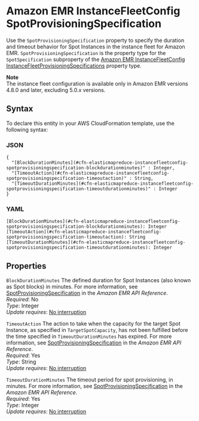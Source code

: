 # Amazon EMR InstanceFleetConfig SpotProvisioningSpecification<a name="aws-properties-elasticmapreduce-instancefleetconfig-spotprovisioningspecification"></a>

Use the `SpotProvisioningSpecification` property to specify the duration and timeout behavior for Spot Instances in the instance fleet for Amazon EMR\. `SpotProvisioningSpecification` is the property type for the `SpotSpecification` subproperty of the [Amazon EMR InstanceFleetConfig InstanceFleetProvisioningSpecifications](aws-properties-elasticmapreduce-instancefleetconfig-instancefleetprovisioningspecifications.md) property type\.

**Note**  
The instance fleet configuration is available only in Amazon EMR versions 4\.8\.0 and later, excluding 5\.0\.x versions\.

## Syntax<a name="aws-properties-elasticmapreduce-instancefleetconfig-spotprovisioningspecification-syntax"></a>

To declare this entity in your AWS CloudFormation template, use the following syntax:

### JSON<a name="aws-properties-elasticmapreduce-instancefleetconfig-spotprovisioningspecification-syntax.json"></a>

```
{
  "[BlockDurationMinutes](#cfn-elasticmapreduce-instancefleetconfig-spotprovisioningspecification-blockdurationminutes)" : Integer,
  "[TimeoutAction](#cfn-elasticmapreduce-instancefleetconfig-spotprovisioningspecification-timeoutaction)" : String,
  "[TimeoutDurationMinutes](#cfn-elasticmapreduce-instancefleetconfig-spotprovisioningspecification-timeoutdurationminutes)" : Integer
}
```

### YAML<a name="aws-properties-elasticmapreduce-instancefleetconfig-spotprovisioningspecification-syntax.yaml"></a>

```
[BlockDurationMinutes](#cfn-elasticmapreduce-instancefleetconfig-spotprovisioningspecification-blockdurationminutes): Integer
[TimeoutAction](#cfn-elasticmapreduce-instancefleetconfig-spotprovisioningspecification-timeoutaction): String
[TimeoutDurationMinutes](#cfn-elasticmapreduce-instancefleetconfig-spotprovisioningspecification-timeoutdurationminutes): Integer
```

## Properties<a name="aws-properties-elasticmapreduce-instancefleetconfig-spotprovisioningspecification-properties"></a>

`BlockDurationMinutes`  <a name="cfn-elasticmapreduce-instancefleetconfig-spotprovisioningspecification-blockdurationminutes"></a>
The defined duration for Spot Instances \(also known as Spot blocks\) in minutes\. For more information, see [SpotProvisioningSpecification](http://docs.aws.amazon.com/ElasticMapReduce/latest/API/API_SpotProvisioningSpecification.html) in the *Amazon EMR API Reference*\.  
*Required*: No  
*Type*: Integer  
*Update requires*: [No interruption](using-cfn-updating-stacks-update-behaviors.md#update-no-interrupt)

`TimeoutAction`  <a name="cfn-elasticmapreduce-instancefleetconfig-spotprovisioningspecification-timeoutaction"></a>
The action to take when the capacity for the target Spot Instance, as specified in `TargetSpotCapacity`, has not been fulfilled before the time specified in `TimeoutDurationMinutes` has expired\. For more information, see [SpotProvisioningSpecification](http://docs.aws.amazon.com/ElasticMapReduce/latest/API/API_SpotProvisioningSpecification.html) in the *Amazon EMR API Reference*\.  
*Required*: Yes  
*Type*: String  
*Update requires*: [No interruption](using-cfn-updating-stacks-update-behaviors.md#update-no-interrupt)

`TimeoutDurationMinutes`  <a name="cfn-elasticmapreduce-instancefleetconfig-spotprovisioningspecification-timeoutdurationminutes"></a>
The timeout period for spot provisioning, in minutes\. For more information, see [SpotProvisioningSpecification](http://docs.aws.amazon.com/ElasticMapReduce/latest/API/API_SpotProvisioningSpecification.html) in the *Amazon EMR API Reference*\.  
*Required*: Yes  
*Type*: Integer  
*Update requires*: [No interruption](using-cfn-updating-stacks-update-behaviors.md#update-no-interrupt)